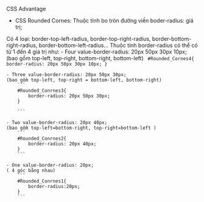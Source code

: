 CSS Advantage
- CSS Rounded Cornes: Thuộc tính bo tròn đường viền
boder-radius: giá trị;

Có 4 loại: border-top-left-radius, border-top-right-radius, border-bottom-right-radius, border-bottom-left-radius...
Thuộc tính border-radius có thể có từ 1 đến 4 giá trị như:
    - Four value-border-radius: 20px 50px 30px 10px;
    (bao gồm top-left, top-right, bottom-right, bottom-left)
        ``` 
        #Rounded_Cornes4{
        border-radius: 20px 50px 30px 10px;
        }
        ```

    - Three value-border-radius: 20px 50px 30px;
    (bao gồm top-left, top-right = bottom-left, bottom-right) 
        ```
        #Rounded_Conrnes3{
            border-radius: 20px 50px 30px;
        }
        
        ```

    - Two value-border-radius: 20px 40px;
    (bao gồm top-left=bottom-right, top-right=bottom-left )
        ```
        #Rounded_Conrnes2{
            border-radius: 20px 40px;
        }
        ```

    - One value-border-radius: 20px;
    ( 4 góc bằng nhau)
        ```
        #Rounded_Conrnes1{
            border-radius:20px;
        }
        ```